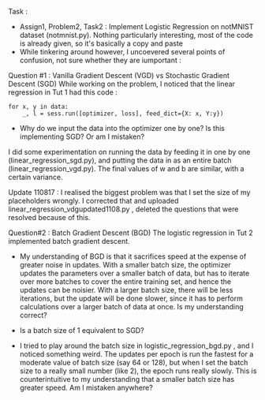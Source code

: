 Task :
- Assign1, Problem2, Task2 : Implement Logistic Regression on notMNIST dataset (notmnist.py). Nothing particularly interesting, most of the code is already given, so it's basically a copy and paste
- While tinkering around however, I uncoevered several points of confusion, not sure whether they are iumportant :

Question #1 : Vanilla Gradient Descent (VGD) vs Stochastic Gradient Descent (SGD)
While working on the problem, I noticed that the linear regression in Tut 1 had this code :
	
	for x, y in data:
		_, l = sess.run([optimizer, loss], feed_dict={X: x, Y:y}) 
  
- Why do we input the data into the optimizer one by one? Is this implementing SGD? Or am I mistaken?

I did some experimentation on running the data by feeding it in one by one (linear_regression_sgd.py), and putting the data in as an entire batch (linear_regression_vgd.py). The final values of w and b are similar, with a certain variance. 

Update 110817 : I realised the biggest problem was that I set the size of my placeholders wrongly. I corrected that and uploaded linear_regression_vdgupdated1108.py , deleted the questions that were resolved because of this.


Question#2 : Batch Gradient Descent (BGD)
The logistic regression in Tut 2 implemented batch gradient descent.

- My understanding of BGD is that it sacrifices speed at the expense of greater noise in updates. With a smaller batch size, the optimizer updates the parameters over a smaller batch of data, but has to iterate over more batches to cover the entire training set, and hence the updates can be noisier. With a larger batch size, there will be less iterations, but the update will be done slower, since it has to perform calculations over a larger batch of data at once. Is my understanding correct?

- Is a batch size of 1 equivalent to SGD?

- I tried to play around the batch size in logistic_regression_bgd.py , and I noticed something weird. The updates per epoch is run the fastest for a moderate value of batch size (say 64 or 128), but when I set the batch size to a really small number (like 2), the epoch runs really slowly. This is counterintuitive to my understanding that a smaller batch size has greater speed. Am I mistaken anywhere?
